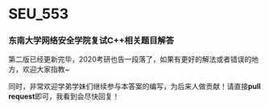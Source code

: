 # SEU_553
### 东南大学网络安全学院复试C++相关题目解答
第二版已经更新完毕，2020考研也告一段落了，如果有更好的解法或者错误的地方，欢迎大家指教~

同时，非常欢迎学弟学妹们继续参与本答案的编写，为后来人做贡献！请直接**pull request**即可，我看到会尽快回复！
